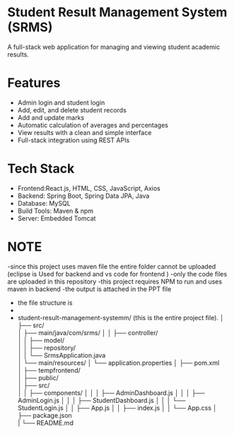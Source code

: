 
# Student Result Management System (SRMS)

A full-stack web application for managing and viewing student academic results.

# Features
- Admin login and student login
- Add, edit, and delete student records
- Add and update marks
- Automatic calculation of averages and percentages
- View results with a clean and simple interface
- Full-stack integration using REST APIs

 # Tech Stack
- Frontend:React.js, HTML, CSS, JavaScript, Axios
- Backend: Spring Boot, Spring Data JPA, Java
- Database: MySQL
- Build Tools: Maven & npm
- Server: Embedded Tomcat

# NOTE 
-since this project uses maven file the entire folder cannot be uploaded (eclipse is Used for backend and vs code for frontend )
-only the code files are uploaded in this repository 
-this project requires NPM to run and uses maven in backend 
-the output is attached in the PPT file
- the file structure is
- 
- student-result-management-systemm/ (this is the entire project file).
│
├── src/                      
│   ├── main/java/com/srms/
│   │   ├── controller/       
│   │   ├── model/            
│   │   ├── repository/       
│   │   └── SrmsApplication.java  
│   └── main/resources/
│       └── application.properties 
│
├── pom.xml                   
│
├── tempfrontend/            
│   ├── public/              
│   ├── src/                  
│   │   ├── components/
│   │   │   ├── AdminDashboard.js
│   │   │   ├── AdminLogin.js
│   │   │   ├── StudentDashboard.js
│   │   │   └── StudentLogin.js
│   │   ├── App.js
│   │   ├── index.js
│   │   └── App.css
│   ├── package.json          
|   └── README.md                          

